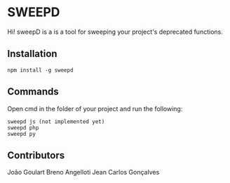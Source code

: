 # SWEEPD

Hi! sweepD is a is a tool for sweeping your project's deprecated functions.

## Installation
    npm install -g sweepd

## Commands

Open cmd in the folder of your project and run the following:

    sweepd js (not implemented yet)
    sweepd php
    sweepd py

## Contributors

João Goulart
Breno Angelloti
Jean Carlos Gonçalves
